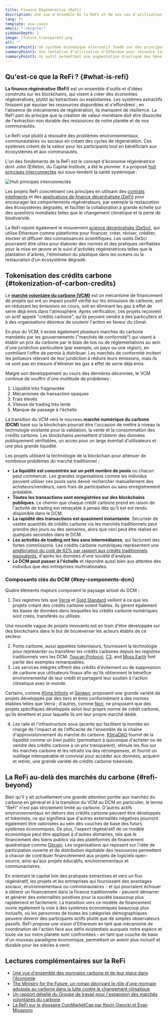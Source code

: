 ```yaml
---
title: Finance Régénérative (ReFi)
description: Une vue d'ensemble de la ReFi et de ses cas d'utilisation actuels.
lang: fr
template: use-cases
emoji: ":recycle:"
sidebarDepth: 2
image: /future_transparent.png
alt: ""
summaryPoint1: Un système économique alternatif fondé sur des principes de régénération
summaryPoint2: Une tentative d'utilisation d'Ethereum pour résoudre les crises de coordination au niveau mondial, telles que le changement climatique
summaryPoint3: Un outil permettant une augmentation drastique des bénéfices écologiques tels que les crédits de carbone vérifiés
---
```


## Qu'est-ce que la ReFi ? {#what-is-refi}

**La finance régénérative (ReFi)** est un ensemble d'outils et d'idées construits sur les blockchains, qui visent à créer des économies régénératives, plutôt qu'extractives ou exploitantes. Les systèmes extractifs finissent par épuiser les ressources disponibles et s'effondrent ; en l'absence de mécanismes de régénération, ils manquent de résilience. La ReFi part du principe que la création de valeur monétaire doit être dissociée de l'extraction non durable des ressources de notre planète et de nos communautés.

Le ReFi vise plutôt à résoudre des problèmes environnementaux, communautaires ou sociaux en créant des cycles de régénération. Ces systèmes créent de la valeur pour les participants tout en bénéficiant aux écosystèmes et aux communautés.

L'un des fondements de la ReFi est le concept d'économie régénératrice dont John Œilleton, du Capital Institute, a été le pionnier. Il a proposé [huit principes interconnectés](https://capitalinstitute.org/8-principles-regenerative-economy/) qui sous-tendent la santé systémique :

![Huit principes interconnectés](refi-regenerative-economy-diagram.png)

Les projets ReFi concrétisent ces principes en utilisant des [contrats intelligents](/developers/docs/smart-contracts/) et des [applications de finance décentralisée (DeFi)](/defi/) pour encourager les comportements régénérateurs, par exemple la restauration des écosystèmes dégradés, et faciliter la collaboration à grande échelle sur des questions mondiales telles que le changement climatique et la perte de biodiversité.

La ReFi rejoint également le mouvement [science décentralisée (DeSci)](/desci/), qui utilise Ethereum comme plateforme pour financer, créer, réviser, créditer, stocker et diffuser des connaissances scientifiques. Les outils DeSci pourraient être utiles pour élaborer des normes et des pratiques vérifiables pour la mise en œuvre et le suivi d'activités régénératrices telles que la plantation d'arbres, l'élimination du plastique dans les océans ou la restauration d'un écosystème dégradé.

## Tokenisation des crédits carbone {#tokenization-of-carbon-credits}

Le **[marché volontaire du carbone (VCM)](https://climatefocus.com/so-what-voluntary-carbon-market-exactly/)** est un mécanisme de financement de projets qui ont un impact positif vérifié sur les émissions de carbone, soit en réduisant les émissions en cours, soit en éliminant les gaz à effet de serre déjà émis dans l'atmosphère. Après vérification, ces projets reçoivent un actif appelé "crédits carbone", qu'ils peuvent vendre à des particuliers et à des organisations désireux de soutenir l'action en faveur du climat.

En plus du VCM, il existe également plusieurs marchés du carbone mandatés par les gouvernements ("marchés de conformité") qui visent à établir un prix du carbone par le biais de lois ou de réglementations au sein d'une juridiction particulière (par exemple, un pays ou une région), en contrôlant l'offre de permis à distribuer. Les marchés de conformité incitent les pollueurs relevant de leur juridiction à réduire leurs émissions, mais ils ne sont pas en mesure d'éliminer les gaz à effet de serre déjà émis.

Malgré son développement au cours des dernières décennies, le VCM continue de souffrir d'une multitude de problèmes :

1. Liquidité très fragmentée
2. Mécanismes de transaction opaques
3. Frais élevés
4. Vitesse de trading très lente
5. Manque de passage à l'échelle

La transition du VCM vers le nouveau **marché numérique du carbone (DCM)** basé sur la blockchain pourrait être l'occasion de mettre à niveau la technologie existante pour la validation, la vente et la consommation des crédits carbone. Les blockchains permettent d'obtenir des données publiquement vérifiables, un accès pour un large éventail d'utilisateurs et une plus grande liquidité.

Les projets utilisent la technologie de la blockchain pour atténuer de nombreux problèmes du marché traditionnel :

- **La liquidité est concentrée sur un petit nombre de pools** où chacun peut commercer. Les grandes organisations comme les individus peuvent utiliser ces pools sans devoir rechercher manuellement des acheteurs/vendeurs, sans frais de participation ou sans enregistrement préalable.
- **Toutes les transactions sont enregistrées sur des blockchains publiques**. Le chemin que chaque crédit carbone prend en raison de l'activité de trading est retraçable à jamais dès qu'il est est rendu disponible dans le DCM.
- **La rapidité des transactions est quasiment instantanée**. Sécuriser de vastes quantités de crédits carbone via les marchés traditionnels peut prendre des jours ou des semaines, alors que ceci peut être réalisé en quelques secondes dans le DCM.
- **Les activités de trading ont lieu sans intermédiaires**, qui facturent des fortes commissions. Les crédits carbone numériques représentent une [amélioration du coût de 62% par rapport aux crédits traditionnels équivalents](https://www.klimadao.finance/blog/klimadao-analysis-of-the-base-carbon-tonne), d'après les données d'une société d'analyse.
- **Le DCM peut passer à l'échelle** et répondre aussi bien aux attentes des individus que des entreprises multinationales.

### Composants clés du DCM {#key-components-dcm}

Quatre éléments majeurs composent le paysage actuel du DCM :

1. Des registres tels que [Verra](https://verra.org/project/vcs-program/registry-system/) et [Gold Standard](https://www.goldstandard.org/) veillent à ce que les projets créant des crédits carbone soient fiables. Ils gèrent également les bases de données dans lesquelles les crédits carbone numériques sont créés, transférés ou utilisés.

Une nouvelle vague de projets innovants est en train d'être développée sur des blockchains dans le but de bouleverser les acteurs établis de ce secteur.

2. Ponts carbone, aussi appelées tokeniseurs, fournissent la technologie pour représenter ou transférer les crédits carbones depuis les registres traditionnels vers les DCM. [Toucan Protocol](https://toucan.earth/), [C3](https://c3.app/), and [Moss.Earth](https://moss.earth/) font partie des exemples remarquables.
3. Les services intégrés offrent des crédits d'évitement ou de suppression de carbone aux utilisateurs finaux afin qu'ils obtiennent le bénéfice environnemental de leur crédit et partagent leur soutien à l'action climatique avec le monde.

Certains, comme [Klima Infinity](https://www.klimadao.finance/infinity) et [Senken](https://senken.io/), proposent une grande variété de projets développés par des tiers et émis conformément à des normes établies telles que Verra ; d'autres, comme [Nori](https://nori.com/), ne proposent que des projets spécifiques développés selon leur propre norme de crédit carbone, qu'ils émettent et pour laquelle ils ont leur propre marché dédié.

4. Les rails et l'infrastructure sous-jacente qui facilitent la montée en charge de l'impact et de l'efficacité de l'ensemble de la chaîne d'approvisionnement du marché du carbone. [KlimaDAO](http://klimadao.finance/) fournit de la liquidité comme un bien public (permettant à quiconque d'acheter ou de vendre des crédits carbone à un prix transparent), stimule les flux sur les marchés carbone et les retraits via des récompenses, et fournit un outillage interopérable et convivial pour accéder aux données, acquérir et retirer, une grande variété de crédits carbone tokenisés.

## La ReFi au-delà des marchés du carbone {#refi-beyond}

Bien qu'il y ait actuellement une grande attention portée aux marchés du carbone en général et à la transition du VCM au DCM en particulier, le terme "ReFi" n'est pas strictement limité au carbone. D'autres actifs environnementaux en dehors des crédits carbone peuvent être développés et tokenisés, ce qui signifiera que d'autres externalités négatives pourront également être valorisées au sein des couches de base des futurs systèmes économiques. De plus, l'aspect régénératif de ce modèle économique peut être appliqué à d'autres domaines, tels que le financement des biens publics via des plateformes de financement quadratique comme [Gitcoin](https://gitcoin.co/). Les organisations qui reposent sur l'idée de participation ouverte et de distribution équitable des ressources permettent à chacun de contribuer financièrement aux projets de logiciels open-source, ainsi qu'aux projets éducatifs, environnementaux et communautaires.

En orientant le capital loin des pratiques extractives et vers un flux régénératif, les projets et les entreprises qui fournissent des avantages sociaux, environnementaux ou communautaires - et qui pourraient échouer à obtenir un financement dans la finance traditionnelle - peuvent démarrer et générer des externalités positives pour la société beaucoup plus rapidement et facilement. La transition vers ce modèle de financement ouvre également la voie à des systèmes économiques beaucoup plus inclusifs, où les personnes de toutes les catégories démographiques peuvent devenir des participants actifs plutôt que de simples observateurs passifs. ReFi propose une vision d'Ethereum en tant que mécanisme de coordination de l'action face aux défis existentiels auxquels notre espèce et toute vie sur notre planète sont confrontées - en tant que couche de base d'un nouveau paradigme économique, permettant un avenir plus inclusif et durable pour les siècles à venir.

## Lectures complémentaires sur la ReFi

- [Une vue d'ensemble des monnaies carbone et de leur place dans l'économie](https://www.klimadao.finance/blog/the-vision-of-a-carbon-currency)
- [The Ministry for the Future, un roman décrivant le rôle d'une monnaie adossée au carbone dans la lutte contre le changement climatique](https://en.wikipedia.org/wiki/The_Ministry_for_the_Future)
- [Un rapport détaillé du Groupe de travail pour l'expansion des marchés volontaires du carbone](https://www.iif.com/Portals/1/Files/TSVCM_Report.pdf)
- [La ReFi sur le glossaire CoinMarketCap par Kevin Owocki et Evan Miyazono](https://coinmarketcap.com/alexandria/glossary/regenerative-finance-refi)

